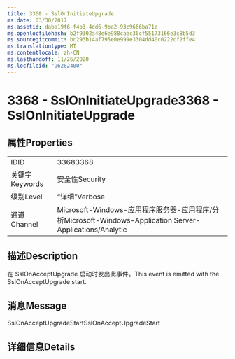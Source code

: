 ```yaml
---
title: 3368 - SslOnInitiateUpgrade
ms.date: 03/30/2017
ms.assetid: daba19f6-f4b3-4dd6-9ba2-93c9666ba71e
ms.openlocfilehash: b2f9302a48e6e988caec36cf55173166e3c8b5d3
ms.sourcegitcommit: bc293b14af795e0e999e3304dd40c0222cf2ffe4
ms.translationtype: MT
ms.contentlocale: zh-CN
ms.lasthandoff: 11/26/2020
ms.locfileid: "96282400"
---
```

# <a name="3368---ssloninitiateupgrade"></a><span data-ttu-id="5c75e-102">3368 - SslOnInitiateUpgrade</span><span class="sxs-lookup"><span data-stu-id="5c75e-102">3368 - SslOnInitiateUpgrade</span></span>

## <a name="properties"></a><span data-ttu-id="5c75e-103">属性</span><span class="sxs-lookup"><span data-stu-id="5c75e-103">Properties</span></span>  
  
|||  
|-|-|  
|<span data-ttu-id="5c75e-104">ID</span><span class="sxs-lookup"><span data-stu-id="5c75e-104">ID</span></span>|<span data-ttu-id="5c75e-105">3368</span><span class="sxs-lookup"><span data-stu-id="5c75e-105">3368</span></span>|  
|<span data-ttu-id="5c75e-106">关键字</span><span class="sxs-lookup"><span data-stu-id="5c75e-106">Keywords</span></span>|<span data-ttu-id="5c75e-107">安全性</span><span class="sxs-lookup"><span data-stu-id="5c75e-107">Security</span></span>|  
|<span data-ttu-id="5c75e-108">级别</span><span class="sxs-lookup"><span data-stu-id="5c75e-108">Level</span></span>|<span data-ttu-id="5c75e-109">“详细”</span><span class="sxs-lookup"><span data-stu-id="5c75e-109">Verbose</span></span>|  
|<span data-ttu-id="5c75e-110">通道</span><span class="sxs-lookup"><span data-stu-id="5c75e-110">Channel</span></span>|<span data-ttu-id="5c75e-111">Microsoft-Windows-应用程序服务器-应用程序/分析</span><span class="sxs-lookup"><span data-stu-id="5c75e-111">Microsoft-Windows-Application Server-Applications/Analytic</span></span>|  
  
## <a name="description"></a><span data-ttu-id="5c75e-112">描述</span><span class="sxs-lookup"><span data-stu-id="5c75e-112">Description</span></span>  

 <span data-ttu-id="5c75e-113">在 SslOnAcceptUpgrade 启动时发出此事件。</span><span class="sxs-lookup"><span data-stu-id="5c75e-113">This event is emitted with the SslOnAcceptUpgrade start.</span></span>  
  
## <a name="message"></a><span data-ttu-id="5c75e-114">消息</span><span class="sxs-lookup"><span data-stu-id="5c75e-114">Message</span></span>  

 <span data-ttu-id="5c75e-115">SslOnAcceptUpgradeStart</span><span class="sxs-lookup"><span data-stu-id="5c75e-115">SslOnAcceptUpgradeStart</span></span>  
  
## <a name="details"></a><span data-ttu-id="5c75e-116">详细信息</span><span class="sxs-lookup"><span data-stu-id="5c75e-116">Details</span></span>
